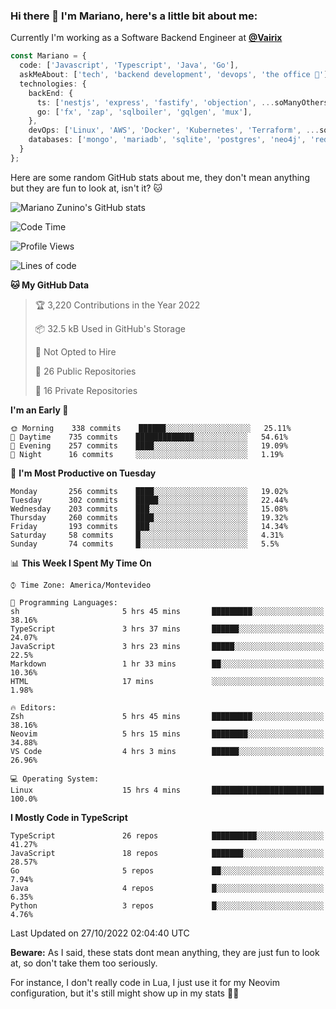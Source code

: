 ### Hi there 👋 I'm Mariano, here's a little bit about me:

Currently I'm working as a Software Backend Engineer at [**@Vairix**](https://vairix.com)

```ts
const Mariano = {
  code: ['Javascript', 'Typescript', 'Java', 'Go'],
  askMeAbout: ['tech', 'backend development', 'devops', 'the office 💼'],
  technologies: {
    backEnd: {
      ts: ['nestjs', 'express', 'fastify', 'objection', ...soManyOthersFrameworks],
      go: ['fx', 'zap', 'sqlboiler', 'gqlgen', 'mux'],
    },
    devOps: ['Linux', 'AWS', 'Docker', 'Kubernetes', 'Terraform', ...soManyOthersTools],
    databases: ['mongo', 'mariadb', 'sqlite', 'postgres', 'neo4j', 'redis'],
  }
};
```

Here are some random GitHub stats about me, they don't mean anything but they are fun to look at, isn't it? 🐱

![Mariano Zunino's GitHub stats](https://github-readme-stats.vercel.app/api?username=marianozunino&count_private=true&show_icons=true&theme=radical)

<!--START_SECTION:waka-->
![Code Time](http://img.shields.io/badge/Code%20Time-279%20hrs%2043%20mins-blue)

![Profile Views](http://img.shields.io/badge/Profile%20Views-0-blue)

![Lines of code](https://img.shields.io/badge/From%20Hello%20World%20I%27ve%20Written-360%20Thousand%20lines%20of%20code-blue)

**🐱 My GitHub Data** 

> 🏆 3,220 Contributions in the Year 2022
 > 
> 📦 32.5 kB Used in GitHub's Storage 
 > 
> 🚫 Not Opted to Hire
 > 
> 📜 26 Public Repositories 
 > 
> 🔑 16 Private Repositories  
 > 
**I'm an Early 🐤** 

```text
🌞 Morning    338 commits    ██████░░░░░░░░░░░░░░░░░░░   25.11% 
🌆 Daytime    735 commits    █████████████░░░░░░░░░░░░   54.61% 
🌃 Evening    257 commits    ████░░░░░░░░░░░░░░░░░░░░░   19.09% 
🌙 Night      16 commits     ░░░░░░░░░░░░░░░░░░░░░░░░░   1.19%

```
📅 **I'm Most Productive on Tuesday** 

```text
Monday       256 commits    ████░░░░░░░░░░░░░░░░░░░░░   19.02% 
Tuesday      302 commits    █████░░░░░░░░░░░░░░░░░░░░   22.44% 
Wednesday    203 commits    ███░░░░░░░░░░░░░░░░░░░░░░   15.08% 
Thursday     260 commits    ████░░░░░░░░░░░░░░░░░░░░░   19.32% 
Friday       193 commits    ███░░░░░░░░░░░░░░░░░░░░░░   14.34% 
Saturday     58 commits     █░░░░░░░░░░░░░░░░░░░░░░░░   4.31% 
Sunday       74 commits     █░░░░░░░░░░░░░░░░░░░░░░░░   5.5%

```


📊 **This Week I Spent My Time On** 

```text
⌚︎ Time Zone: America/Montevideo

💬 Programming Languages: 
sh                       5 hrs 45 mins       █████████░░░░░░░░░░░░░░░░   38.16% 
TypeScript               3 hrs 37 mins       ██████░░░░░░░░░░░░░░░░░░░   24.07% 
JavaScript               3 hrs 23 mins       █████░░░░░░░░░░░░░░░░░░░░   22.5% 
Markdown                 1 hr 33 mins        ██░░░░░░░░░░░░░░░░░░░░░░░   10.36% 
HTML                     17 mins             ░░░░░░░░░░░░░░░░░░░░░░░░░   1.98%

🔥 Editors: 
Zsh                      5 hrs 45 mins       █████████░░░░░░░░░░░░░░░░   38.16% 
Neovim                   5 hrs 15 mins       ████████░░░░░░░░░░░░░░░░░   34.88% 
VS Code                  4 hrs 3 mins        ██████░░░░░░░░░░░░░░░░░░░   26.96%

💻 Operating System: 
Linux                    15 hrs 4 mins       █████████████████████████   100.0%

```

**I Mostly Code in TypeScript** 

```text
TypeScript               26 repos            ██████████░░░░░░░░░░░░░░░   41.27% 
JavaScript               18 repos            ███████░░░░░░░░░░░░░░░░░░   28.57% 
Go                       5 repos             ██░░░░░░░░░░░░░░░░░░░░░░░   7.94% 
Java                     4 repos             █░░░░░░░░░░░░░░░░░░░░░░░░   6.35% 
Python                   3 repos             █░░░░░░░░░░░░░░░░░░░░░░░░   4.76%

```



 Last Updated on 27/10/2022 02:04:40 UTC
<!--END_SECTION:waka-->

**Beware:** As I said, these stats dont mean anything, they are just fun to look at, so don't take them too seriously.

For instance, I don't really code in Lua, I just use it for my Neovim configuration, but it's still might show up in my stats 🤷‍♂️

